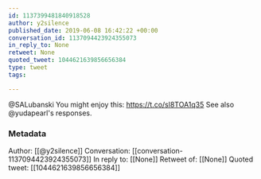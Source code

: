 ```yaml
---
id: 1137399481840918528
author: y2silence
published_date: 2019-06-08 16:42:22 +00:00
conversation_id: 1137094423924355073
in_reply_to: None
retweet: None
quoted_tweet: 1044621639856656384
type: tweet
tags:

---
```


@SALubanski You might enjoy this: https://t.co/sl8TOA1q35
See also @yudapearl's responses.

### Metadata

Author: [[@y2silence]]
Conversation: [[conversation-1137094423924355073]]
In reply to: [[None]]
Retweet of: [[None]]
Quoted tweet: [[1044621639856656384]]
